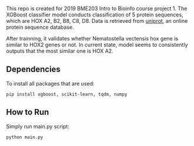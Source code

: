 This repo is created for 2019 BME203 Intro to Bioinfo course project 1.
The XGBoost classifier model conducts classification of 5 protein sequences, which are HOX A2, B2, B8, C8, D8.
Data is retrieved from [uniprot](https://www.uniprot.org/), an online protein sequence database.

After trainning, it validates whether Nematostella vectensis hox gene is similar to HOX2 genes or not.
In current state, model seems to consistently outputs that the most similar one is HOX A2.

## Dependencies
To install all packages that are used:
```
pip install xgboost, scikit-learn, tqdm, numpy
```

## How to Run
Simply run main.py script:
```
python main.py
```
